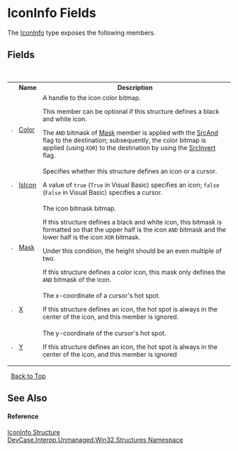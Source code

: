 # IconInfo Fields
 

The <a href="T_DevCase_Interop_Unmanaged_Win32_Structures_IconInfo">IconInfo</a> type exposes the following members.


## Fields
&nbsp;<table><tr><th></th><th>Name</th><th>Description</th></tr><tr><td>![Public field](media/pubfield.gif "Public field")</td><td><a href="F_DevCase_Interop_Unmanaged_Win32_Structures_IconInfo_Color">Color</a></td><td>
A handle to the icon color bitmap. 

 This member can be optional if this structure defines a black and white icon. 

 The `AND` bitmask of <a href="F_DevCase_Interop_Unmanaged_Win32_Structures_IconInfo_Mask">Mask</a> member is applied with the <a href="T_DevCase_Interop_Unmanaged_Win32_Enums_TernaryRasterOperations">SrcAnd</a> flag to the destination; subsequently, the color bitmap is applied (using `XOR`) to the destination by using the <a href="T_DevCase_Interop_Unmanaged_Win32_Enums_TernaryRasterOperations">SrcInvert</a> flag.</td></tr><tr><td>![Public field](media/pubfield.gif "Public field")</td><td><a href="F_DevCase_Interop_Unmanaged_Win32_Structures_IconInfo_IsIcon">IsIcon</a></td><td>
Specifies whether this structure defines an icon or a cursor. 

 A value of `true` (`True` in Visual Basic) specifies an icon; `false` (`False` in Visual Basic) specifies a cursor.</td></tr><tr><td>![Public field](media/pubfield.gif "Public field")</td><td><a href="F_DevCase_Interop_Unmanaged_Win32_Structures_IconInfo_Mask">Mask</a></td><td>
The icon bitmask bitmap. 

 If this structure defines a black and white icon, this bitmask is formatted so that the upper half is the icon `AND` bitmask and the lower half is the icon `XOR` bitmask. 

 Under this condition, the height should be an even multiple of two. 

 If this structure defines a color icon, this mask only defines the `AND` bitmask of the icon.</td></tr><tr><td>![Public field](media/pubfield.gif "Public field")</td><td><a href="F_DevCase_Interop_Unmanaged_Win32_Structures_IconInfo_X">X</a></td><td>
The x-coordinate of a cursor's hot spot. 

 If this structure defines an icon, the hot spot is always in the center of the icon, and this member is ignored.</td></tr><tr><td>![Public field](media/pubfield.gif "Public field")</td><td><a href="F_DevCase_Interop_Unmanaged_Win32_Structures_IconInfo_Y">Y</a></td><td>
The y-coordinate of the cursor's hot spot. 

 If this structure defines an icon, the hot spot is always in the center of the icon, and this member is ignored</td></tr></table>&nbsp;
<a href="#iconinfo-fields">Back to Top</a>

## See Also


#### Reference
<a href="T_DevCase_Interop_Unmanaged_Win32_Structures_IconInfo">IconInfo Structure</a><br /><a href="N_DevCase_Interop_Unmanaged_Win32_Structures">DevCase.Interop.Unmanaged.Win32.Structures Namespace</a><br />